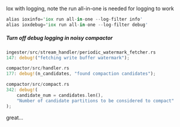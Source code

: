 Iox with logging, note the run all-in-one is needed for logging to work

```rust
alias ioxinfo='iox run all-in-one --log-filter info'
alias ioxdebug='iox run all-in-one --log-filter debug'
```

##### Turn off debug logging in noisy compactor

```rust
ingester/src/stream_handler/periodic_watermark_fetcher.rs
147: debug!("fetching write buffer watermark");

compactor/src/handler.rs
177: debug!(n_candidates, "found compaction candidates");

compactor/src/compact.rs
342: debug!(
    candidate_num = candidates.len(),
    "Number of candidate partitions to be considered to compact"
);
```

great...
